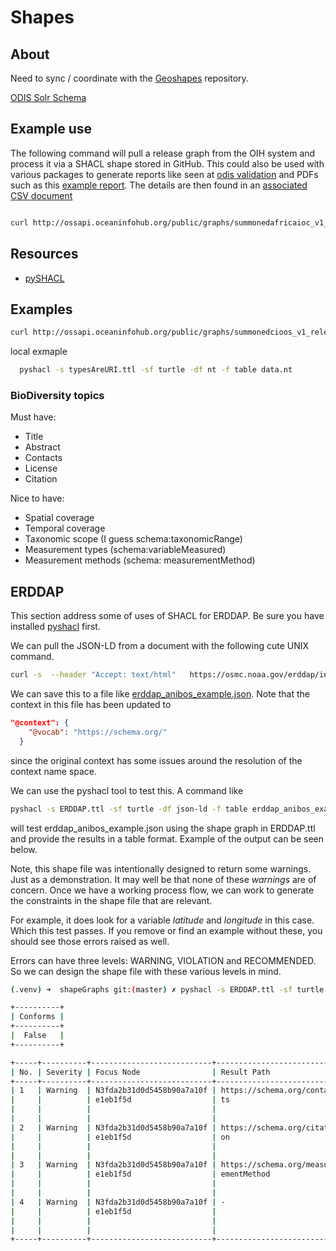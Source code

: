 # Shapes

## About

Need to sync / coordinate with the 
[Geoshapes](https://github.com/geoschemas-org/geoshapes) repository.

[ODIS Solr Schema](https://github.com/iodepo/oih-ui/blob/main/solr/conf/schema.xml)

## Example use

The following command will pull a release graph from the OIH system and process it via a SHACL shape 
stored in GitHub.  This could also be used with various packages to generate reports like seen 
at [odis validation](https://github.com/iodepo/odis-arch/tree/schema-dev-df/workflows/output/validation) and
PDFs such as this [example report](https://github.com/iodepo/odis-arch/blob/schema-dev-df/workflows/output/validation/report_02-23-2023-06-46-07.pdf).
The details are then found in an [associated CSV document](https://github.com/iodepo/odis-arch/blob/schema-dev-df/workflows/output/validation/validationReport_02-23-2023-06-46-07.csv)


```bash

curl http://ossapi.oceaninfohub.org/public/graphs/summonedafricaioc_v1_release.rdf |   pyshacl -s https://raw.githubusercontent.com/iodepo/odis-arch/schema-dev-df/code/SHACL/oih_search.ttl -sf turtle -df n3 -f table -

```

## Resources

* [pySHACL](https://github.com/RDFLib/pySHACL)

## Examples

```bash
curl http://ossapi.oceaninfohub.org/public/graphs/summonedcioos_v1_release.rdf |   pyshacl -s https://raw.githubusercontent.com/iodepo/odis-arch/schema-dev-df/code/SHACL/typesAreURI.ttl -sf turtle -df n3 -f table -
```

local exmaple

```bash
  pyshacl -s typesAreURI.ttl -sf turtle -df nt -f table data.nt 

```


### BioDiversity topics

Must have: 

* Title
* Abstract
* Contacts
* License
* Citation

Nice to have:

* Spatial coverage
* Temporal coverage
* Taxonomic scope (I guess schema:taxonomicRange)
* Measurement types (schema:variableMeasured)
* Measurement methods (schema: measurementMethod)

## ERDDAP

This section address some of uses of SHACL for ERDDAP.  Be sure you have installed
[pyshacl](https://pypi.org/project/pyshacl/) first.   

We can pull the JSON-LD from a document with the 
following cute UNIX command.

```bash
curl -s  --header "Accept: text/html"   https://osmc.noaa.gov/erddap/info/anibos_movement_data/index.html | sed -n '/<script type=\"application\/ld+json\">/,/<\/script>/p' | sed 's/<\/script>//' | sed 's/<script type=\"application\/ld+json\">//'
```

We can save this to a file like [erddap_anibos_example.json](erddap_anibos_example.json). Note that the context in this file has been updated to 

```json
"@context": {
    "@vocab": "https://schema.org/"
  }
```

since the original context has some issues around the resolution of 
the context name space. 

We can use the pyshacl tool to test this.   A command like 

```bash
pyshacl -s ERDDAP.ttl -sf turtle -df json-ld -f table erddap_anibos_example.json
```

will test erddap_anibos_example.json using the shape graph in ERDDAP.ttl and 
provide the results in a table format. Example of the output can be seen below.  

Note, this shape file was intentionally designed to return some warnings.  Just as 
a demonstration.   It may well be that none of these _warnings_ are of concern. 
Once we have a working process flow, we can work to generate the constraints in the
shape file that are relevant.  

For example, it does look for a variable _latitude_ and _longitude_ in this case. 
Which this test passes.  If you remove or find an example without these, you should
see those errors raised as well.  

Errors can have three levels: WARNING, VIOLATION and RECOMMENDED.  So we can design the shape file with these various levels in mind.  

```bash
(.venv) ➜  shapeGraphs git:(master) ✗ pyshacl -s ERDDAP.ttl -sf turtle -df json-ld -f table erddap_anibos_example.json

+----------+
| Conforms |
+----------+
|  False   |
+----------+

+-----+----------+---------------------------+---------------------------+---------------------------+---------------------------+---------------------------+---------------------------+
| No. | Severity | Focus Node                | Result Path               | Message                   | Component                 | Shape                     | Value                     |
+-----+----------+---------------------------+---------------------------+---------------------------+---------------------------+---------------------------+---------------------------+
| 1   | Warning  | N3fda2b31d0d5458b90a7a10f | https://schema.org/contac | Contact information shoul | MinCountConstraintCompone | https://oceans.collaboriu | -                         |
|     |          | e1eb1f5d                  | ts                        | d be provided             | nt                        | m.io/voc/validation/1.0.1 |                           |
|     |          |                           |                           |                           |                           | /shacl#coreContacts       |                           |
|     |          |                           |                           |                           |                           |                           |                           |
| 2   | Warning  | N3fda2b31d0d5458b90a7a10f | https://schema.org/citati | Citation information shou | MinCountConstraintCompone | https://oceans.collaboriu | -                         |
|     |          | e1eb1f5d                  | on                        | ld be provided            | nt                        | m.io/voc/validation/1.0.1 |                           |
|     |          |                           |                           |                           |                           | /shacl#coreCitation       |                           |
|     |          |                           |                           |                           |                           |                           |                           |
| 3   | Warning  | N3fda2b31d0d5458b90a7a10f | https://schema.org/measur | measurement method check  | MinCountConstraintCompone | https://oceans.collaboriu | -                         |
|     |          | e1eb1f5d                  | ementMethod               |                           | nt                        | m.io/voc/validation/1.0.1 |                           |
|     |          |                           |                           |                           |                           | /shacl#recMesMethod       |                           |
|     |          |                           |                           |                           |                           |                           |                           |
| 4   | Warning  | N3fda2b31d0d5458b90a7a10f | -                         | Graph requires ID         | NodeKindConstraintCompone | https://oceans.collaboriu | N3fda2b31d0d5458b90a7a10f |
|     |          | e1eb1f5d                  |                           |                           | nt                        | m.io/voc/validation/1.0.1 | e1eb1f5d                  |
|     |          |                           |                           |                           |                           | /shacl#IDShape            |                           |
|     |          |                           |                           |                           |                           |                           |                           |
+-----+----------+---------------------------+---------------------------+---------------------------+---------------------------+---------------------------+---------------------------+%                             
```
       




